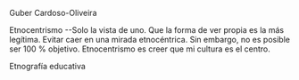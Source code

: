 Guber
Cardoso-Oliveira

Etnocentrismo --Solo la vista de uno. Que la forma de ver propia es la más legítima.
Evitar caer en una mirada etnocéntrica.
Sin embargo, no es posible ser 100 % objetivo.
Etnocentrismo es creer que mi cultura es el centro.

Etnografía educativa